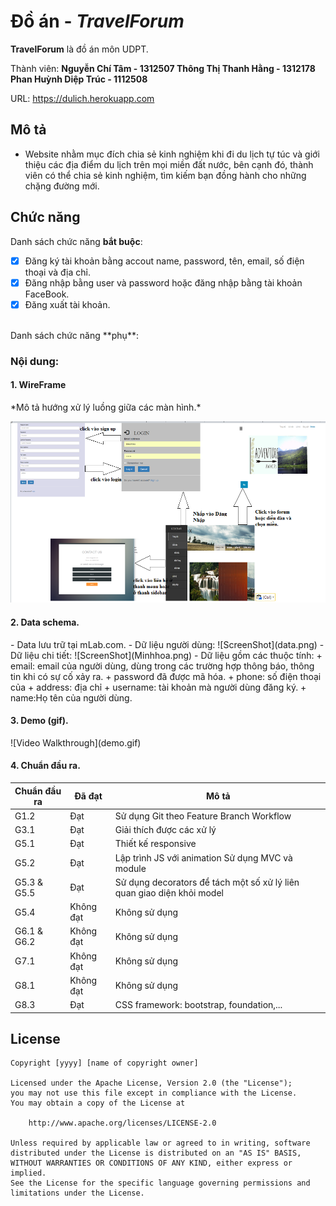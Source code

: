 # Đồ án - *TravelForum*

**TravelForum** là đồ án môn UDPT.

Thành viên: 
	**Nguyễn Chí Tâm - 1312507
        Thông Thị Thanh Hằng - 1312178
	Phan Huỳnh Diệp Trúc - 1112508**

URL: https://dulich.herokuapp.com

## Mô tả

* Website nhằm mục đích chia sẻ kinh nghiệm khi đi du lịch tự túc và giới thiệu các địa điểm du lịch trên mọi miền đất nước, bên cạnh đó, thành viên có thể chia sẻ kinh nghiệm, tìm kiếm bạn đồng hành cho những chặng đường mới.


## Chức năng

Danh sách chức năng **bắt buộc**:

* [x] Đăng ký tài khoản bằng accout name, password, tên, email, số điện thoại và địa chỉ.
* [x] Đăng nhập bằng user và password hoặc đăng nhập bằng tài khoản FaceBook.
* [x] Đăng xuất tài khoản.
 <br/>
Danh sách chức năng **phụ**:
<h3> Nội dung: </h3>
<h4>1. WireFrame</h4>
*Mô tả hướng xử lý luồng giữa các màn hình.*

![ScreenShot](SoDo.png)
<h4>2. Data schema.</h4>
- Data lưu trữ tại mLab.com.
- Dữ liệu người dùng:
![ScreenShot](data.png)
- Dữ liệu chi tiết:
![ScreenShot](Minhhoa.png)
- Dữ liệu gồm các thuộc tính:
 + email: email của người dùng, dùng trong các trường hợp thông báo, thông tin khi có sự cố xảy ra.
 + password đã được mã hóa.
 + phone: số điện thoại của
 + address: địa chỉ
 + username: tài khoản mà người dùng đăng ký.
 + name:Họ tên của người dùng.
 <h4>3. Demo (gif).</h4>
![Video Walkthrough](demo.gif)

<h4>4. Chuẩn đầu ra.</h4>

Chuẩn đầu ra | Đã đạt | Mô tả
-------------|--------|-------
G1.2 | Đạt |Sử dụng Git theo Feature Branch Workflow
G3.1 | Đạt|Giải thích được các xử lý
G5.1| Đạt|Thiết kế responsive
G5.2| Đạt| Lập trình JS với animation Sử dụng MVC và module
G5.3 & G5.5|Đạt | Sử dụng decorators để tách một số xử lý liên quan giao diện khỏi model
G5.4| Không đạt| Không sử dụng
G6.1 & G6.2|Không đạt | Không sử dụng
G7.1|Không đạt | Không sử dụng
G8.1| Không đạt | Không sử dụng
G8.3|Đạt | CSS framework: bootstrap, foundation,...



## License

    Copyright [yyyy] [name of copyright owner]

    Licensed under the Apache License, Version 2.0 (the "License");
    you may not use this file except in compliance with the License.
    You may obtain a copy of the License at

        http://www.apache.org/licenses/LICENSE-2.0

    Unless required by applicable law or agreed to in writing, software
    distributed under the License is distributed on an "AS IS" BASIS,
    WITHOUT WARRANTIES OR CONDITIONS OF ANY KIND, either express or implied.
    See the License for the specific language governing permissions and
    limitations under the License.
